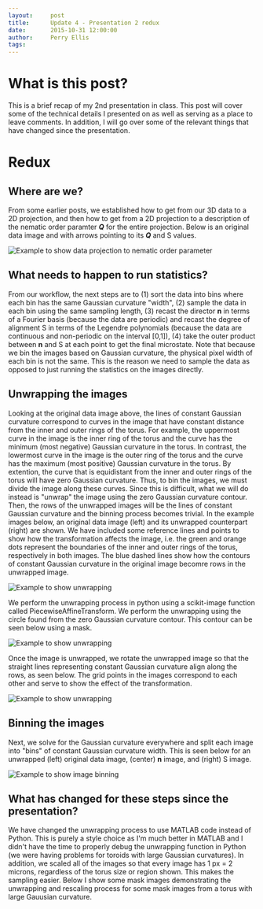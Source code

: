 ```yaml
---
layout:     post
title:      Update 4 - Presentation 2 redux
date:       2015-10-31 12:00:00
author:     Perry Ellis
tags: 	
---
```


<!-- Start Writing Below in Markdown -->

# What is this post?
This is a brief recap of my 2nd presentation in class. This post will cover some of the technical details I presented on as well as serving as a place to leave comments. In addition, I will go over some of the relevant things that have changed since the presentation.

# Redux

## Where are we?
From some earlier posts, we established how to get from our 3D data to a 2D projection, and then how to get from a 2D projection to a description of the nematic order paramter ***Q*** for the entire projection. Below is an original data image and with arrows pointing to its ***Q*** and S values.

![Example to show data projection to nematic order parameter](/MIC-Active-Nematics-Torus/img/post5/Start.png)

## What needs to happen to run statistics?
From our workflow, the next steps are to (1) sort the data into bins where each bin has the same Gaussian curvature "width", (2) sample the data in each bin using the same sampling length, (3) recast the director **n** in terms of a Fourier basis (because the data are periodic) and recast the degree of alignment S in terms of the Legendre polynomials (because the data are continuous and non-periodic on the interval [0,1]), (4) take the outer product between **n** and S at each point to get the final microstate. Note that because we bin the images based on Gaussian curvature, the physical pixel width of each bin is not the same. This is the reason we need to sample the data as opposed to just running the statistics on the images directly.

## Unwrapping the images
Looking at the original data image above, the lines of constant Gaussian curvature correspond to curves in the image that have constant distance from the inner and outer rings of the torus. For example, the uppermost curve in the image is the inner ring of the torus and the curve has the minimum (most negative) Gaussian curvature in the torus. In contrast, the lowermost curve in the image is the outer ring of the torus and the curve has the maximum (most positive) Gaussian curvature in the torus. By extention, the curve that is equidistant from the inner and outer rings of the torus will have zero Gaussian curvature. Thus, to bin the images, we must divide the image along these curves. Since this is difficult, what we will do instead is "unwrap" the image using the zero Gaussian curvature contour.  Then, the rows of the unwrapped images will be the lines of constant Gaussian curvature and the binning process becomes trivial. In the example images below, an original data image (left) and its unwrapped counterpart (right) are shown. We have included some reference lines and points to show how the transformation affects the image, i.e. the green and orange dots represent the boundaries of the inner and outer rings of the torus, respectively in both images.  The blue dashed lines show how the contours of constant Gaussian curvature in the original image becomre rows in the unwrapped image.

![Example to show unwrapping](/MIC-Active-Nematics-Torus/img/post5/Ex_unwrap.png)

We perform the unwrapping process in python using a scikit-image function called PiecewiseAffineTransform.  We perform the unwrapping using the circle found from the zero Gaussian curvature contour. This contour can be seen below using a mask.

![Example to show unwrapping](/MIC-Active-Nematics-Torus/img/post5/Unwrap_1.png)

Once the image is unwrapped, we rotate the unwrapped image so that the straight lines representing constant Gaussian curvature align along the rows, as seen below.  The grid points in the images correspond to each other and serve to show the effect of the transformation.

![Example to show unwrapping](/MIC-Active-Nematics-Torus/img/post5/Unwrap_2.png)

## Binning the images
Next, we solve for the Gaussian curvature everywhere and split each image into "bins" of constant Gaussian curvature width. This is seen below for an unwrapped (left) original data image, (center) **n** image, and (right) S image.

![Example to show image binning](/MIC-Active-Nematics-Torus/img/post5/Bin_1.png)


## What has changed for these steps since the presentation? 
We have changed the unwrapping process to use MATLAB code instead of Python. This is purely a style choice as I'm much better in MATLAB and I didn't have the time to properly debug the unwrapping function in Python (we were having problems for toroids with large Gaussian curvatures). In addition, we scaled all of the images so that every image has 1 px = 2 microns, regardless of the torus size or region shown. This makes the sampling easier. Below I show some mask images demonstrating the unwrapping and rescaling process for some mask images from a torus with large Gauusian curvature.

 






